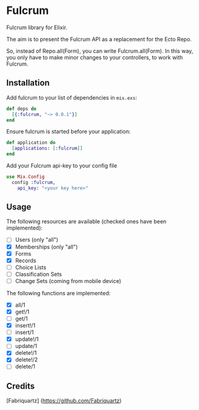 # Fulcrum

Fulcrum library for Elixir.

The aim is to present the Fulcrum API as a replacement for the Ecto Repo.

So, instead of Repo.all(Form), you can write Fulcrum.all(Form). In this way, you only have to make minor changes to your controllers, to work with Fulcrum.

## Installation

Add fulcrum to your list of dependencies in `mix.exs`:

```elixir
def deps do
  [{:fulcrum, "~> 0.0.1"}]
end
```

Ensure fulcrum is started before your application:

```elixir
def application do
  [applications: [:fulcrum]]
end
```

Add your Fulcrum api-key to your config file

```elixir
use Mix.Config
  config :fulcrum,
    api_key: "<your key here>"
```

## Usage

The following resources are available (checked ones have been implemented):

  - [ ] Users (only "all")
  - [x] Memberships (only "all")
  - [x] Forms
  - [x] Records
  - [ ] Choice Lists
  - [ ] Classification Sets
  - [ ] Change Sets (coming from mobile device)

The following functions are implemented:
  - [x] all/1
  - [x] get!/1
  - [ ] get/1
  - [x] insert!/1
  - [ ] insert/1
  - [x] update!/1
  - [ ] update/1
  - [x] delete!/1
  - [x] delete!/2
  - [ ] delete/1

## Credits

[Fabriquartz] (https://github.com/Fabriquartz)

